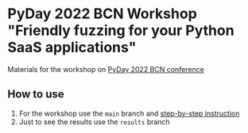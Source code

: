 # PyDay 2022 BCN Workshop "Friendly fuzzing for your Python SaaS applications"

Materials for the workshop on [PyDay 2022 BCN conference](https://pybcn.org/events/pyday_bcn/pyday_bcn_2022/)

## How to use
1. For the workshop use the `main` branch and [step-by-step instruction](./docs/instruction.md)
1. Just to see the results use the `results` branch

